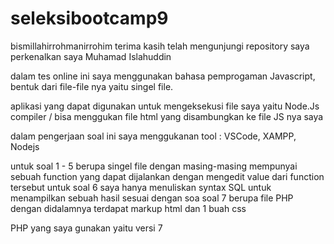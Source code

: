 # seleksibootcamp9
bismillahirrohmanirrohim
terima kasih telah mengunjungi repository saya
perkenalkan saya Muhamad Islahuddin

dalam tes online ini saya menggunakan bahasa pemprogaman Javascript,
bentuk dari file-file nya yaitu singel file.

aplikasi yang dapat digunakan untuk mengeksekusi file saya yaitu Node.Js compiler / bisa menggukan file html yang disambungkan ke file JS nya saya

dalam pengerjaan soal ini saya menggukanan tool : VSCode, XAMPP, Nodejs

untuk soal 1 - 5 berupa singel file dengan masing-masing mempunyai sebuah function yang dapat dijalankan dengan mengedit value dari function tersebut
untuk soal 6 saya hanya menuliskan syntax SQL untuk menampilkan sebuah hasil sesuai dengan soa
soal 7 berupa file PHP dengan didalamnya terdapat markup html
dan 1 buah css

PHP yang saya gunakan yaitu versi 7
